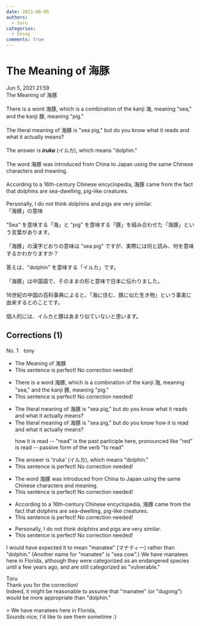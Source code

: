```yaml
---
date: 2021-06-05
authors:
  - toru
categories:
  - Essay
comments: true
---
```


# The Meaning of 海豚
<div class="date">Jun 5, 2021 21:59</div>
<div id="post"><div id="body_show_ori">
The Meaning of 海豚<br/><br/>There is a word 海豚, which is a combination of the kanji 海, meaning "sea," and the kanji 豚, meaning "pig."<br/><br/>The literal meaning of 海豚 is "sea pig," but do you know what it reads and what it actually means?<br/><br/>The answer is <strong><em>iruka</em></strong> (イルカ), which means "dolphin."<br/><br/>The word 海豚 was introduced from China to Japan using the same Chinese characters and meaning.<br/><br/>According to a 16th-century Chinese encyclopedia, 海豚 came from the fact that dolphins are sea-dwelling, pig-like creatures.<br/><br/>Personally, I do not think dolphins and pigs are very similar.
</div></div>

<!-- more -->

<div id="post_ja"><div id="body_show_mo">
「海豚」の意味<br/><br/>"Sea" を意味する「海」と "pig" を意味する「豚」を組み合わせた「海豚」という言葉があります。<br/><br/>「海豚」の漢字どおりの意味は "sea pig" ですが、実際には何と読み、何を意味するかわかりますか？<br/><br/>答えは、"dolphin" を意味する「イルカ」です。<br/><br/>「海豚」は中国語で、そのままの形と意味で日本に伝わりました。<br/><br/>16世紀の中国の百科事典によると、「海に住む、豚に似た生き物」という事実に由来するとのことです。<br/><br/>個人的には、イルカと豚はあまり似ていないと思います。
</div></div>

## Corrections (1)
<div id="block"><div class="first_name"> No. 1　<span class="just_name">tony</span></div><div id="block2">
<ul class="correction_field">
<li class="incorrect">The Meaning of 海豚</li>
<li class="corrected perfect">This sentence is perfect! No correction needed!</li>
</ul>
<ul class="correction_field">
<li class="incorrect">There is a word 海豚, which is a combination of the kanji 海, meaning "sea," and the kanji 豚, meaning "pig."</li>
<li class="corrected perfect">This sentence is perfect! No correction needed!</li>
</ul>
<ul class="correction_field">
<li class="incorrect">The literal meaning of 海豚 is "sea pig," but do you know what it reads and what it actually means?</li>
<li class="corrected correct">
The literal meaning of 海豚 is "sea pig," but do you know <span class="f_red">how it is read</span> and what it actually means?
<p class="correction_comment">how it is read -- "read" is the past participle here, pronounced like "red"<br/>is read -- passive form of the verb "to read"</p>
</li>
</ul>
<ul class="correction_field">
<li class="incorrect">The answer is 'iruka' (イルカ), which means "dolphin."</li>
<li class="corrected perfect">This sentence is perfect! No correction needed!</li>
</ul>
<ul class="correction_field">
<li class="incorrect">The word 海豚 was introduced from China to Japan using the same Chinese characters and meaning.</li>
<li class="corrected perfect">This sentence is perfect! No correction needed!</li>
</ul>
<ul class="correction_field">
<li class="incorrect">According to a 16th-century Chinese encyclopedia, 海豚 came from the fact that dolphins are sea-dwelling, pig-like creatures.</li>
<li class="corrected perfect">This sentence is perfect! No correction needed!</li>
</ul>
<ul class="correction_field">
<li class="incorrect">Personally, I do not think dolphins and pigs are very similar.</li>
<li class="corrected perfect">This sentence is perfect! No correction needed!</li>
</ul>
<p class="comment_small">
 I would have expected it to mean "manatee" (マナティー) rather than "dolphin." (Another name for "manatee" is "sea cow".) We have manatees here in Florida, although they were categorized as an endangered species until a few years ago, and are still categorized as "vulnerable."
</p>

</div><div class="name"><span class="just_name">Toru</span><br>
Thank you for the correction!<br/>Indeed, it might be reasonable to assume that "manatee" (or "dugong") would be more appropriate than "dolphin."<br/><br/>&gt; We have manatees here in Florida, <br/>Sounds nice, I'd like to see them sometime :)
</div>
</div>
